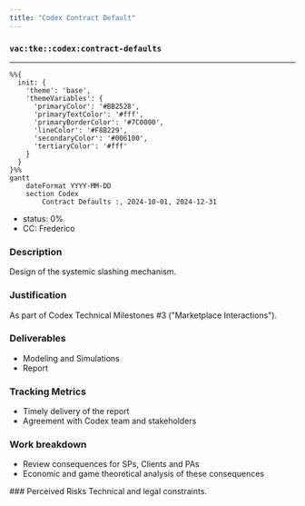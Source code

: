 ```yaml
---
title: "Codex Contract Default"
---
```

### `vac:tke::codex:contract-defaults`
---

```mermaid
%%{ 
  init: { 
    'theme': 'base', 
    'themeVariables': { 
      'primaryColor': '#BB2528', 
      'primaryTextColor': '#fff', 
      'primaryBorderColor': '#7C0000', 
      'lineColor': '#F8B229', 
      'secondaryColor': '#006100', 
      'tertiaryColor': '#fff' 
    } 
  } 
}%%
gantt
	dateFormat YYYY-MM-DD
	section Codex
		Contract Defaults :, 2024-10-01, 2024-12-31
```

- status: 0%
- CC: Frederico

### Description
Design of the systemic slashing mechanism.

### Justification
As part of Codex Technical Milestones #3 ("Marketplace Interactions").

### Deliverables
- Modeling and Simulations
- Report 

### Tracking Metrics
- Timely delivery of the report
- Agreement with Codex team and stakeholders

### Work breakdown
- Review consequences for SPs, Clients and PAs
- Economic and game theoretical analysis of these consequences

### Perceived Risks
Technical and legal constraints.
